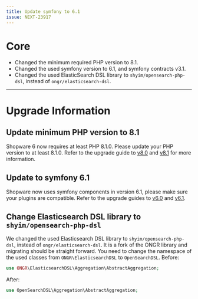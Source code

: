 ```yaml
---
title: Update symfony to 6.1
issue: NEXT-23917
---
```

# Core
* Changed the minimum required PHP version to 8.1.
* Changed the used symfony version to 6.1, and symfony contracts v3.1.
* Changed the used ElasticSearch DSL library to `shyim/opensearch-php-dsl`, instead of `ongr/elasticsearch-dsl`.
___ 
# Upgrade Information
## Update minimum PHP version to 8.1
Shopware 6 now requires at least PHP 8.1.0. Please update your PHP version to at least 8.1.0.
Refer to the upgrade guide to [v8.0](https://www.php.net/manual/en/migration80.php) and [v8.1](https://www.php.net/manual/en/migration81.php) for more information.
## Update to symfony 6.1
Shopware now uses symfony components in version 6.1, please make sure your plugins are compatible.
Refer to the upgrade guides to [v6.0](https://github.com/symfony/symfony/blob/6.2/UPGRADE-6.0.md) and [v6.1](https://github.com/symfony/symfony/blob/6.2/UPGRADE-6.1.md).
## Change Elasticsearch DSL library to `shyim/opensearch-php-dsl`
We changed the used Elasticsearch DSL library to `shyim/opensearch-php-dsl`, instead of `ongr/elasticsearch-dsl`.
It is a fork of the ONGR library and migrating should be straight forward. You need to change the namespace of the used classes from `ONGR\ElasticsearchDSL` to `OpenSearchDSL`.
Before:
```php
use ONGR\ElasticsearchDSL\Aggregation\AbstractAggregation;
```
After:
```php
use OpenSearchDSL\Aggregation\AbstractAggregation;
```
